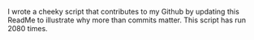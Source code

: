I wrote a cheeky script that contributes to my Github by updating this ReadMe to illustrate why more than commits matter. This script has run 2080 times.